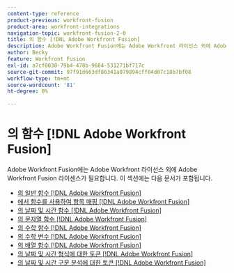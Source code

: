 ```yaml
---
content-type: reference
product-previous: workfront-fusion
product-area: workfront-integrations
navigation-topic: workfront-fusion-2-0
title: 의 함수 [!DNL Adobe Workfront Fusion]
description: Adobe Workfront Fusion에는 Adobe Workfront 라이선스 외에 Adobe Workfront Fusion 라이센스가 필요합니다.
author: Becky
feature: Workfront Fusion
exl-id: a7cf0030-79b4-478b-9684-531271bf717c
source-git-commit: 97f91d663df86341a079894cff04d07c18b7bf08
workflow-type: tm+mt
source-wordcount: '81'
ht-degree: 0%

---
```


# 의 함수 [!DNL Adobe Workfront Fusion]

Adobe Workfront Fusion에는 Adobe Workfront 라이선스 외에 Adobe Workfront Fusion 라이센스가 필요합니다.
이 섹션에는 다음 문서가 포함됩니다.

* [의 일반 함수 [!DNL Adobe Workfront Fusion]](../../workfront-fusion/functions/general-functions.md)
* [에서 함수를 사용하여 항목 매핑 [!DNL Adobe Workfront Fusion]](../../workfront-fusion/functions/map-using-functions.md)
* [의 날짜 및 시간 함수 [!DNL Adobe Workfront Fusion]](../../workfront-fusion/functions/date-and-time-functions.md)
* [의 문자열 함수 [!DNL Adobe Workfront Fusion]](../../workfront-fusion/functions/string-functions.md)
* [의 수학 함수 [!DNL Adobe Workfront Fusion]](../../workfront-fusion/functions/math-functions.md)
* [의 수학 변수 [!DNL Adobe Workfront Fusion]](../../workfront-fusion/functions/math-variables.md)
* [의 배열 함수 [!DNL Adobe Workfront Fusion]](../../workfront-fusion/functions/array-functions.md)
* [의 날짜 및 시간 형식에 대한 토큰 [!DNL Adobe Workfront Fusion]](../../workfront-fusion/functions/tokens-for-date-and-time-formatting.md)
* [의 날짜 및 시간 구문 분석에 대한 토큰 [!DNL Adobe Workfront Fusion]](../../workfront-fusion/functions/tokens-for-date-and-time-parsing.md)
